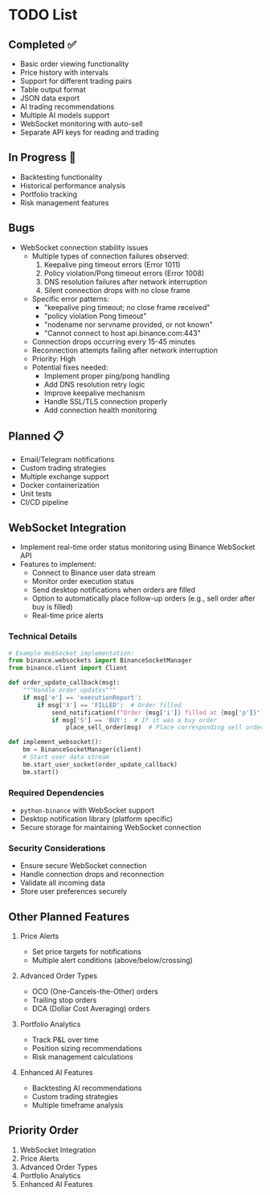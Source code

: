 # TODO List

## Completed ✅
- Basic order viewing functionality
- Price history with intervals
- Support for different trading pairs
- Table output format
- JSON data export
- AI trading recommendations
- Multiple AI models support
- WebSocket monitoring with auto-sell
- Separate API keys for reading and trading

## In Progress 🚧
- Backtesting functionality
- Historical performance analysis
- Portfolio tracking
- Risk management features

## Bugs
- WebSocket connection stability issues
  - Multiple types of connection failures observed:
    1. Keepalive ping timeout errors (Error 1011)
    2. Policy violation/Pong timeout errors (Error 1008)
    3. DNS resolution failures after network interruption
    4. Silent connection drops with no close frame
  - Specific error patterns:
    * "keepalive ping timeout; no close frame received"
    * "policy violation Pong timeout"
    * "nodename nor servname provided, or not known"
    * "Cannot connect to host api.binance.com:443"
  - Connection drops occurring every 15-45 minutes
  - Reconnection attempts failing after network interruption
  - Priority: High
  - Potential fixes needed:
    * Implement proper ping/pong handling
    * Add DNS resolution retry logic
    * Improve keepalive mechanism
    * Handle SSL/TLS connection properly
    * Add connection health monitoring

## Planned 📋
- Email/Telegram notifications
- Custom trading strategies
- Multiple exchange support
- Docker containerization
- Unit tests
- CI/CD pipeline

## WebSocket Integration
- Implement real-time order status monitoring using Binance WebSocket API
- Features to implement:
  * Connect to Binance user data stream
  * Monitor order execution status
  * Send desktop notifications when orders are filled
  * Option to automatically place follow-up orders (e.g., sell order after buy is filled)
  * Real-time price alerts

### Technical Details
```python
# Example WebSocket implementation:
from binance.websockets import BinanceSocketManager
from binance.client import Client

def order_update_callback(msg):
    """Handle order updates"""
    if msg['e'] == 'executionReport':
        if msg['X'] == 'FILLED':  # Order filled
            send_notification(f"Order {msg['i']} filled at {msg['p']}")
            if msg['S'] == 'BUY':  # If it was a buy order
                place_sell_order(msg)  # Place corresponding sell order

def implement_websocket():
    bm = BinanceSocketManager(client)
    # Start user data stream
    bm.start_user_socket(order_update_callback)
    bm.start()
```

### Required Dependencies
- `python-binance` with WebSocket support
- Desktop notification library (platform specific)
- Secure storage for maintaining WebSocket connection

### Security Considerations
- Ensure secure WebSocket connection
- Handle connection drops and reconnection
- Validate all incoming data
- Store user preferences securely

## Other Planned Features
1. Price Alerts
   - Set price targets for notifications
   - Multiple alert conditions (above/below/crossing)

2. Advanced Order Types
   - OCO (One-Cancels-the-Other) orders
   - Trailing stop orders
   - DCA (Dollar Cost Averaging) orders

3. Portfolio Analytics
   - Track P&L over time
   - Position sizing recommendations
   - Risk management calculations

4. Enhanced AI Features
   - Backtesting AI recommendations
   - Custom trading strategies
   - Multiple timeframe analysis

## Priority Order
1. WebSocket Integration
2. Price Alerts
3. Advanced Order Types
4. Portfolio Analytics
5. Enhanced AI Features 